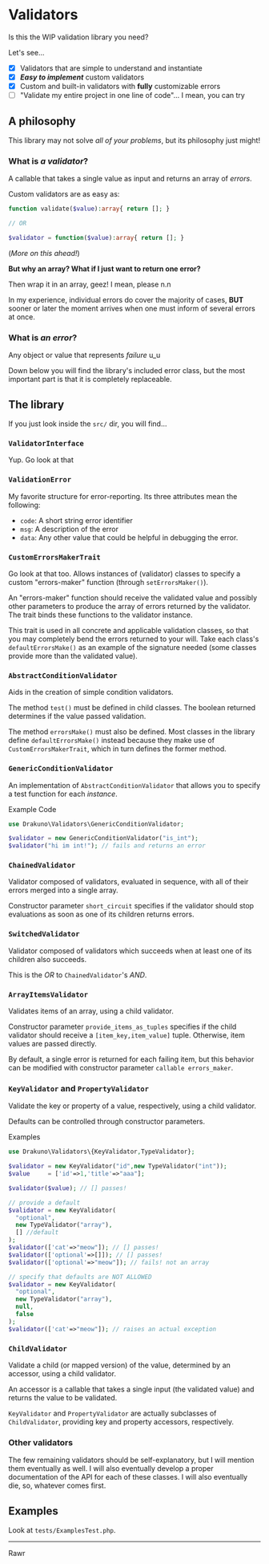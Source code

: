 # Validators

Is this the WIP validation library you need?

Let's see...

- [x] Validators that are simple to understand and instantiate
- [x] ***Easy to implement*** custom validators 
- [x] Custom and built-in validators with **fully** customizable errors
- [ ] "Validate my entire project in one line of code"... I mean, you can try

## A philosophy

This library may not solve *all of your problems*, but its philosophy just might!

### What is *a validator*?

A callable that takes a single value as input and returns an array of *errors*.

Custom validators are as easy as:
```php
function validate($value):array{ return []; }

// OR

$validator = function($value):array{ return []; }
```
(*More on this ahead!*)

**But why an array? What if I just want to return one error?**

Then wrap it in an array, geez! I mean, please n.n

In my experience, individual errors do cover the majority of cases, **BUT** sooner or later the moment arrives when one must inform of several errors at once.

### What is *an error*?

Any object or value that represents *failure* u_u

Down below you will find the library's included error class, but the most important part is that it is completely replaceable.

## The library

If you just look inside the `src/` dir, you will find...

### `ValidatorInterface`

Yup. Go look at that

### `ValidationError`

My favorite structure for error-reporting. Its three attributes mean the following:
- `code`: A short string error identifier
- `msg`: A description of the error
- `data`: Any other value that could be helpful in debugging the error.

### `CustomErrorsMakerTrait`

Go look at that too. Allows instances of (validator) classes to specify a custom "errors-maker" function (through `setErrorsMaker()`).

An "errors-maker" function should receive the validated value and possibly other parameters to produce the array of errors returned by the validator. The trait binds these functions to the validator instance.

This trait is used in all concrete and applicable validation classes, so that you may completely bend the errors returned to your will. Take each class's `defaultErrorsMake()` as an example of the signature needed (some classes provide more than the validated value).

### `AbstractConditionValidator`

Aids in the creation of simple condition validators.

The method `test()` must be defined in child classes. The boolean returned determines if the value passed validation.

The method `errorsMake()` must also be defined. Most classes in the library define `defaultErrorsMake()` instead because they make use of `CustomErrorsMakerTrait`, which in turn defines the former method.

### `GenericConditionValidator`

An implementation of `AbstractConditionValidator` that allows you to specify a test function for each *instance*.

Example Code
```php
use Drakuno\Validators\GenericConditionValidator;

$validator = new GenericConditionValidator("is_int");
$validator("hi im int!"); // fails and returns an error
```

### `ChainedValidator`

Validator composed of validators, evaluated in sequence, with all of their errors merged into a single array.

Constructor parameter `short_circuit` specifies if the validator should stop evaluations as soon as one of its children returns errors.

### `SwitchedValidator`

Validator composed of validators which succeeds when at least one of its children also succeeds.

This is the *OR* to `ChainedValidator`'s *AND*.

### `ArrayItemsValidator`

Validates items of an array, using a child validator.

Constructor parameter `provide_items_as_tuples` specifies if the child validator should receive a `[item_key,item_value]` tuple. Otherwise, item values are passed directly.

By default, a single error is returned for each failing item, but this behavior can be modified with constructor parameter `callable errors_maker`.

### `KeyValidator` and `PropertyValidator`

Validate the key or property of a value, respectively, using a child validator.

Defaults can be controlled through constructor parameters.

Examples
```php
use Drakuno\Validators\{KeyValidator,TypeValidator};

$validator = new KeyValidator("id",new TypeValidator("int"));
$value     = ['id'=>1,'title'=>"aaa"];

$validator($value); // [] passes!

// provide a default
$validator = new KeyValidator(
  "optional",
  new TypeValidator("array"),
  [] //default
);
$validator(['cat'=>"meow"]); // [] passes!
$validator(['optional'=>[]]); // [] passes!
$validator(['optional'=>"meow"]); // fails! not an array

// specify that defaults are NOT ALLOWED
$validator = new KeyValidator(
  "optional",
  new TypeValidator("array"),
  null,
  false
);
$validator(['cat'=>"meow"]); // raises an actual exception
```

### `ChildValidator`

Validate a child (or mapped version) of the value, determined by an accessor, using a child validator.

An accessor is a callable that takes a single input (the validated value) and returns the value to be validated.

`KeyValidator` and `PropertyValidator` are actually subclasses of `ChildValidator`, providing key and property accessors, respectively.

### Other validators

The few remaining validators should be self-explanatory, but I will mention them eventually as well. I will also eventually develop a proper documentation of the API for each of these classes. I will also eventually die, so, whatever comes first.

## Examples

Look at `tests/ExamplesTest.php`.

---

Rawr